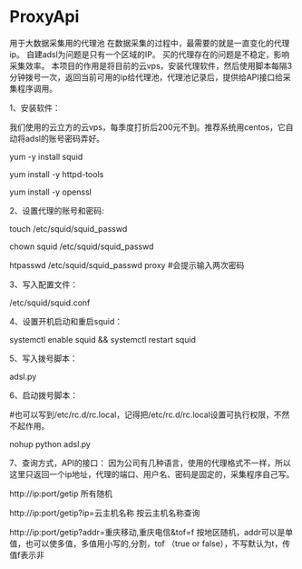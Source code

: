 # ProxyApi
用于大数据采集用的代理池
在数据采集的过程中，最需要的就是一直变化的代理ip。
自建adsl为问题是只有一个区域的IP。
买的代理存在的问题是不稳定，影响采集效率。
本项目的作用是将目前的云vps，安装代理软件，然后使用脚本每隔3分钟拨号一次，返回当前可用的ip给代理池，代理池记录后，提供给API接口给采集程序调用。

1、安装软件：

我们使用的云立方的云vps，每季度打折后200元不到。推荐系统用centos，它自动将adsl的账号密码弄好。

yum -y install squid

yum install -y httpd-tools

yum install -y openssl

2、设置代理的账号和密码:

touch /etc/squid/squid_passwd

chown squid /etc/squid/squid_passwd

htpasswd /etc/squid/squid_passwd proxy #会提示输入两次密码

3、写入配置文件：

/etc/squid/squid.conf 

4、设置开机启动和重启squid：

systemctl enable squid && systemctl restart squid

5、写入拨号脚本：

adsl.py 

6、启动拨号脚本：

#也可以写到/etc/rc.d/rc.local，记得把/etc/rc.d/rc.local设置可执行权限，不然不起作用。

nohup python adsl.py

7、查询方式，API的接口：
因为公司有几种语言，使用的代理格式不一样，所以这里只返回一个ip地址，代理的端口、用户名、密码是固定的，采集程序自己写。

http://ip:port/getip    所有随机

http://ip:port/getip?ip=云主机名称  按云主机名称查询

http://ip:port/getip?addr=重庆移动,重庆电信&tof=f    按地区随机，addr可以是单值，也可以使多值，多值用小写的,分割，tof （true or false），不写默认为t，传值f表示非
